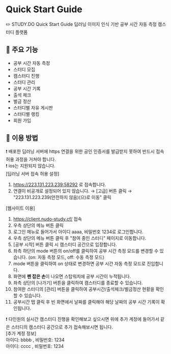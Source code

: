 # Quick Start Guide
:pencil2: STUDY.DO Quick Start Guide
딥러닝 이미지 인식 기반 공부 시간 자동 측정 캠스터디 플랫폼

:pushpin: 주요 기능
---
- 공부 시간 자동 측정 
- 스터디 모집
- 캠스터디 진행
- 스터디 관리
 - 공부 시간 기록
 - 출석 체크
 - 벌금 정산
- 스터디별 자유 게시판
- 스터디별 랭킹 
- 회원 가입

:pushpin: 이용 방법
---
:exclamation: 배포한 딥러닝 서버에 https 연결을 위한 공인 인증서를 발급받지 못하여 반드시 접속 허용 과정을 거쳐야 합니다. <br>
:exclamation: ios는 지원되지 않습니다.<br>
[딥러닝 서버 접속 허용 설정] 
1. https://223.131.223.239:58292 로 접속합니다. 
2. 연결이 비공개로 설정되어 있지 않습니다. → [고급] 버튼 클릭 → "223.131.223.239(안전하지 않음)(으)로 이동" 클릭

[웹사이트 이용] 
1. https://client.nudo-study.cf/ 접속
2. 우측 상단의 메뉴 버튼 클릭
3. 로그인 메뉴로 들어가서 아이디 aaaa, 비밀번호 1234로 로그인합니다.
4. 우측 상단의 메뉴 버튼 클릭 후 "참여 중인 스터디" 페이지로 이동합니다. 
5. [공부 시작] 버튼 클릭 시 캠스터디 공간으로 입장합니다.
6. 좌측 하단의 mode 버튼의 on/off를 클릭하여 공부 시간 측정 모드를 변경할 수 있습니다. (on: 자동 측정 모드, off: 수동 측정 모드)
7. mode 버튼을 클릭하여 on 상태로 변경하면 공부 시간 자동 측정 모드로 진입합니다. 
8. 화면에 **펜 잡은 손**이 나오면 스탑워치에 공부 시간이 누적됩니다.  
9. 좌측 상단의 [나가기] 버튼을 클릭하여 캠스터디를 종료할 수 있습니다. 
10. 참여한 스터디의 [관리] 버튼을 클릭하여 공부시간/출석체크/벌금정산 현황을 확인할 수 있습니다. 
11. 공부시간 탭 클릭 후 빈 화면에서 날짜를 클릭해야 해당 날짜의 공부 시간 기록이 확인됩니다. 

:exclamation: 다인원의 실시간 캠스터디 진행을 확인해보고 싶으시면 위에 추가 계정에 들어가서 같은 스터디의 캠스터디 공간으로 추가 접속해보시면 됩니다. <br>
[추가 계정 정보] <br>
아이디: bbbb , 비밀번호: 1234<br>
아이디: cccc , 비밀번호: 1234<br>

